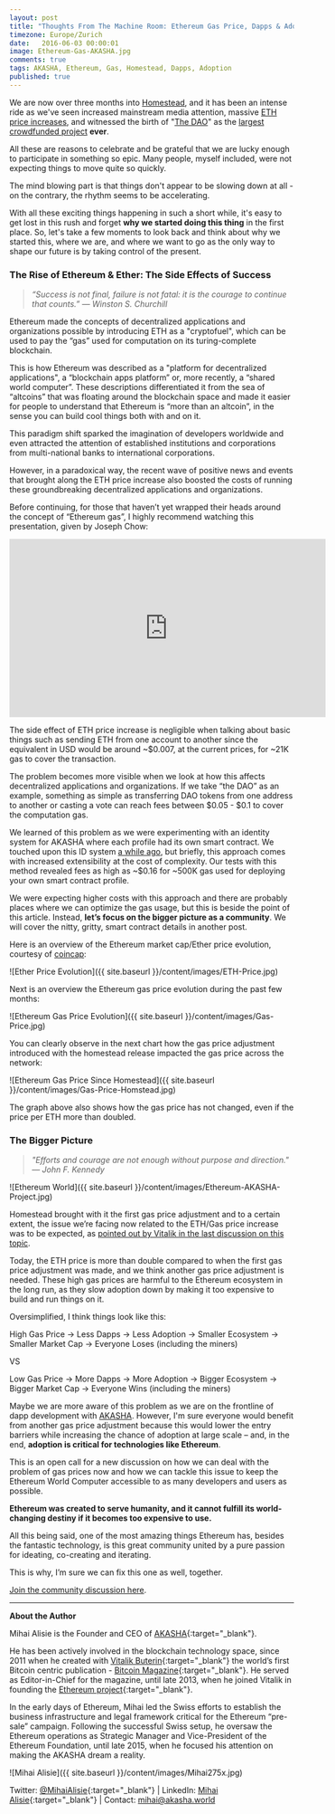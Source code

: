 ```yaml
---
layout: post
title: "Thoughts From The Machine Room: Ethereum Gas Price, Dapps & Adoption"
timezone: Europe/Zurich
date:   2016-06-03 00:00:01
image: Ethereum-Gas-AKASHA.jpg
comments: true
tags: AKASHA, Ethereum, Gas, Homestead, Dapps, Adoption
published: true
---
```


We are now over three months into [Homestead](https://blog.ethereum.org/2016/02/29/homestead-release/), and it has been an intense ride as we've seen increased mainstream media attention, massive [ETH price increases](http://ethereumprice.org/), and witnessed the birth of "[The DAO](https://daohub.org/)" as the [largest crowdfunded project](https://en.wikipedia.org/wiki/List_of_highest_funded_crowdfunding_projects) **ever**.
 
All these are reasons to celebrate and be grateful that we are lucky enough to participate in something so epic. Many people, myself included, were not expecting things to move quite so quickly.
 
The mind blowing part is that things don't appear to be slowing down at all - on the contrary, the rhythm seems to be accelerating.
 
With all these exciting things happening in such a short while, it's easy to get lost in this rush and forget **why we started doing this thing** in the first place. So, let's take a few moments to look back and think about why we started this, where we are, and where we want to go as the only way to shape our future is by taking control of the present.

### The Rise of Ethereum & Ether: The Side Effects of Success
> *“Success is not final, failure is not fatal: it is the courage to continue that counts.” ― Winston S. Churchill*

Ethereum made the concepts of decentralized applications and organizations possible by introducing ETH as a "cryptofuel", which can be used to pay the “gas” used for computation on its turing-complete blockchain.
 
This is how Ethereum was described as a "platform for decentralized applications", a “blockchain apps platform” or, more recently, a “shared world computer”. These descriptions differentiated it from the sea of “altcoins” that was floating around the blockchain space and made it easier for people to understand that Ethereum is “more than an altcoin”, in the sense you can build cool things both with and on it.
 
This paradigm shift sparked the imagination of developers worldwide and even attracted the attention of established institutions and corporations from multi-national banks to international corporations.
 
However, in a paradoxical way, the recent wave of positive news and events that brought along the ETH price increase also boosted the costs of running these groundbreaking decentralized applications and organizations.
 
Before continuing, for those that haven’t yet wrapped their heads around the concept of “Ethereum gas”, I highly recommend watching this presentation, given by Joseph Chow:

<iframe width="560" height="315" src="https://www.youtube.com/embed/dd-ajiMl4HY" frameborder="0" allowfullscreen></iframe>

The side effect of ETH price increase is negligible when talking about basic things such as sending ETH from one account to another since the equivalent in USD would be around ~$0.007, at the current prices, for ~21K gas to cover the transaction.
 
The problem becomes more visible when we look at how this affects decentralized applications and organizations. If we take “the DAO” as an example, something as simple as transferring DAO tokens from one address to another or casting a vote can reach fees between $0.05 - $0.1 to cover the computation gas.
 
We learned of this problem as we were experimenting with an identity system for AKASHA where each profile had its own smart contract. We touched upon this ID system [a while ago](https://www.reddit.com/r/ethereum/comments/4hm678/unveiling_akasha_a_nextgeneration_social_media/d2qyuhx), but briefly, this approach comes with increased extensibility at the cost of complexity. Our tests with this method revealed fees as high as ~$0.16 for ~500K gas used for deploying your own smart contract profile.
 
We were expecting higher costs with this approach and there are probably places where we can optimize the gas usage, but this is beside the point of this article. Instead, **let’s focus on the bigger picture as a community**. We will cover the nitty, gritty, smart contract details in another post.
 
Here is an overview of the Ethereum market cap/Ether price evolution, courtesy of [coincap](http://coincap.io/):

![Ether Price Evolution]({{ site.baseurl }}/content/images/ETH-Price.jpg)

Next is an overview the Ethereum gas price evolution during the past few months:

![Ethereum Gas Price Evolution]({{ site.baseurl }}/content/images/Gas-Price.jpg)

You can clearly observe in the next chart how the gas price adjustment introduced with the homestead release impacted the gas price across the network:

![Ethereum Gas Price Since Homestead]({{ site.baseurl }}/content/images/Gas-Price-Homstead.jpg)

The graph above also shows how the gas price has not changed, even if the price per ETH more than doubled.

### The Bigger Picture
> *"Efforts and courage are not enough without purpose and direction." ― John F. Kennedy* 

![Ethereum World]({{ site.baseurl }}/content/images/Ethereum-AKASHA-Project.jpg)

Homestead brought with it the first gas price adjustment and to a certain extent, the issue we’re facing now related to the ETH/Gas price increase was to be expected, as [pointed out by Vitalik in the last discussion on this topic](https://www.reddit.com/r/ethereum/comments/499a7w/gas_prices_are_already_kinda_down_to_20_shannon/).
 
Today, the ETH price is more than double compared to when the first gas price adjustment was made, and we think another gas price adjustment is needed. These high gas prices are harmful to the Ethereum ecosystem in the long run, as they slow adoption down by making it too expensive to build and run things on it.
 
Oversimplified, I think things look like this:
 
High Gas Price -> Less Dapps -> Less Adoption -> Smaller Ecosystem -> Smaller Market Cap -> Everyone Loses (including the miners)
 
VS
 
Low Gas Price -> More Dapps -> More Adoption -> Bigger Ecosystem -> Bigger Market Cap -> Everyone Wins (including the miners)
 
Maybe we are more aware of this problem as we are on the frontline of dapp development with [AKASHA](http://akasha.world/). However, I'm sure everyone would benefit from another gas price adjustment because this would lower the entry barriers while increasing the chance of adoption at large scale – and, in the end, **adoption is critical for technologies like Ethereum**.
 
This is an open call for a new discussion on how we can deal with the problem of gas prices now and how we can tackle this issue to keep the Ethereum World Computer accessible to as many developers and users as possible.
 
**Ethereum was created to serve humanity, and it cannot fulfill its world-changing destiny if it becomes too expensive to use.**
 
All this being said, one of the most amazing things Ethereum has, besides the fantastic technology, is this great community united by a pure passion for ideating, co-creating and iterating.
 
This is why, I’m sure we can fix this one as well, together. 

[Join the community discussion here](https://www.reddit.com/r/ethereum/).

----

**About the Author**

Mihai Alisie is the Founder and CEO of [AKASHA](http://akasha.world/){:target="_blank"}.

He has been actively involved in the blockchain technology space, since 2011 when he created with [Vitalik Buterin](http://vitalik.ca){:target="_blank"} the world’s first Bitcoin centric publication - [Bitcoin Magazine](https://bitcoinmagazine.com/){:target="_blank"}. He served as Editor-in-Chief for the magazine, until late 2013, when he joined Vitalik in founding the [Ethereum project](https://ethereum.org/){:target="_blank"}.

In the early days of Ethereum, Mihai led the Swiss efforts to establish the business infrastructure and legal framework critical for the Ethereum “pre-sale” campaign. Following the successful Swiss setup, he oversaw the Ethereum operations as Strategic Manager and Vice-President of the Ethereum Foundation, until late 2015, when he focused his attention on making the AKASHA dream a reality.

![Mihai Alisie]({{ site.baseurl }}/content/images/Mihai275x.jpg)

Twitter: [@MihaiAlisie](https://twitter.com/MihaiAlisie){:target="_blank"} | 
LinkedIn: [Mihai Alisie](https://www.linkedin.com/in/mihaialisie){:target="_blank"} | 
Contact: [mihai@akasha.world](mailto:mihai@akasha.world)
